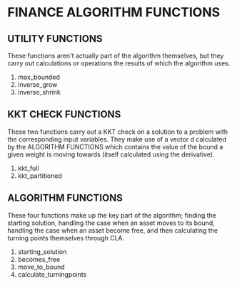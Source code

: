 # FINANCE ALGORITHM FUNCTIONS

## UTILITY FUNCTIONS

These functions aren't actually part of the algorithm themselves, but they carry out calculations or operations the results of which the algorithm uses.

1. max_bounded
2. inverse_grow
3. inverse_shrink

## KKT CHECK FUNCTIONS

These two functions carry out a KKT check on a solution to a problem with the corresponding input variables. They make use of a vector d calculated by the ALGORITHM FUNCTIONS which contains the value of the bound a given weight is moving towards (itself calculated using the derivative).

1. kkt_full
2. kkt_partitioned

## ALGORITHM FUNCTIONS

These four functions make up the key part of the algorithm; finding the starting solution, handling the case when an asset moves to its bound, handling the case when an asset become free, and then calculating the turning points themselves through CLA.

1. starting_solution
2. becomes_free
3. move_to_bound
4. calculate_turningpoints
